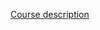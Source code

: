 [Course description](https://www.uml.edu/catalog/courses/EECE/5850?courselist=%2Fcatalog%2Fadvance-search.aspx%3Fdepartment%3DLEECSENGR%26type%3Ddepartment)